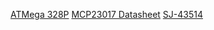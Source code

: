 [ATMega 328P](https://www.microchip.com/en-us/product/ATmega328P)
[MCP23017 Datasheet](https://www.microchip.com/en-us/product/mcp23017)
[SJ-43514](https://www.cuidevices.com/product/resource/sj-4351x.pdf)